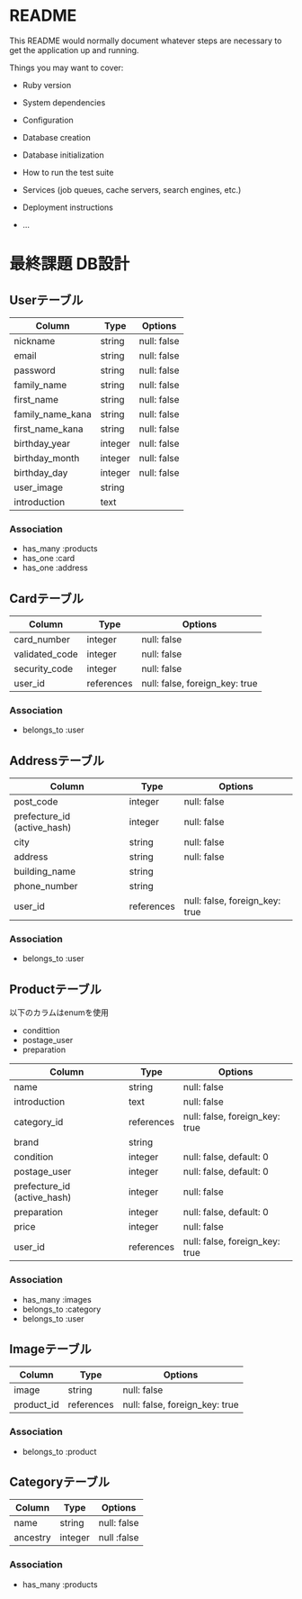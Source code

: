 # README

This README would normally document whatever steps are necessary to get the
application up and running.

Things you may want to cover:

* Ruby version

* System dependencies

* Configuration

* Database creation

* Database initialization

* How to run the test suite

* Services (job queues, cache servers, search engines, etc.)

* Deployment instructions

* ...

# 最終課題 DB設計

## Userテーブル

|Column|Type|Options|
|------|----|-------|
|nickname|string|null: false|
|email|string|null: false|
|password|string|null: false|
|family_name|string|null: false|
|first_name|string|null: false|
|family_name_kana|string|null: false|
|first_name_kana|string|null: false|
|birthday_year|integer|null: false|
|birthday_month|integer|null: false|
|birthday_day|integer|null: false|
|user_image|string||
|introduction|text||

### Association

- has_many :products
- has_one :card
- has_one :address

## Cardテーブル

|Column|Type|Options|
|------|----|-------|
|card_number|integer|null: false|
|validated_code|integer|null: false|
|security_code|integer|null: false|
|user_id|references|null: false, foreign_key: true|

### Association

- belongs_to :user

## Addressテーブル

|Column|Type|Options|
|------|----|-------|
|post_code|integer|null: false|
|prefecture_id (active_hash)|integer|null: false|
|city|string|null: false|
|address|string|null: false|
|building_name|string||
|phone_number|string||
|user_id|references|null: false, foreign_key: true|

### Association

- belongs_to :user

## Productテーブル

以下のカラムはenumを使用
- condittion
- postage_user
- preparation

|Column|Type|Options|
|------|----|-------|
|name|string|null: false|
|introduction|text|null: false|
|category_id|references|null: false, foreign_key: true|
|brand|string||
|condition|integer|null: false, default: 0|
|postage_user|integer|null: false, default: 0||
|prefecture_id (active_hash)|integer|null: false|
|preparation|integer|null: false, default: 0||
|price|integer|null: false|
|user_id|references|null: false, foreign_key: true|

### Association

- has_many :images
- belongs_to :category
- belongs_to :user


## Imageテーブル

|Column|Type|Options|
|------|----|-------|
|image|string|null: false|
|product_id|references|null: false, foreign_key: true|

### Association

- belongs_to :product

## Categoryテーブル

|Column|Type|Options|
|------|----|-------|
|name|string|null: false|
|ancestry|integer|null :false|

### Association

- has_many :products